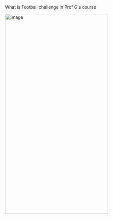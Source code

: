 What is Football challenge in Prof G's course

<img width="335" height="651" alt="image" src="https://github.com/user-attachments/assets/815784cb-aa5e-4261-8078-603ca79008cb" />
